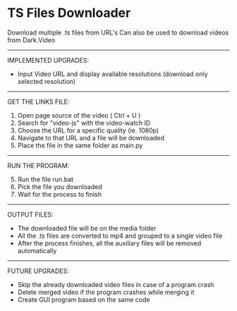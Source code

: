# TS Files Downloader
Download multiple .ts files from URL's
Can also be used to download videos from Dark.Video
______________________
IMPLEMENTED UPGRADES:

- Input Video URL and display available resolutions (download only selected resolution)
______________________
GET THE LINKS FILE:

1. Open page source of  the video ( Ctrl + U )
2. Search for "video-js" with the video-watch ID
3. Choose the URL for a specific quality (ie. 1080p)
4. Navigate to that URL and a file will be downloaded
5. Place the file in the same folder as main.py
______________________
RUN THE PROGRAM:

5. Run the file run.bat
6. Pick the file you downloaded
7. Wait for the process to finish
______________________
OUTPUT FILES:

- The downloaded file will be on the media folder
- All the .ts files are converted to mp4 and grouped to a single video file
- After the process finishes, all the auxiliary files will be removed automatically
______________________
FUTURE UPGRADES:

- Skip the already downloaded video files in case of a program crash
- Delete merged video if the program crashes while merging it
- Create GUI program based on the same code
